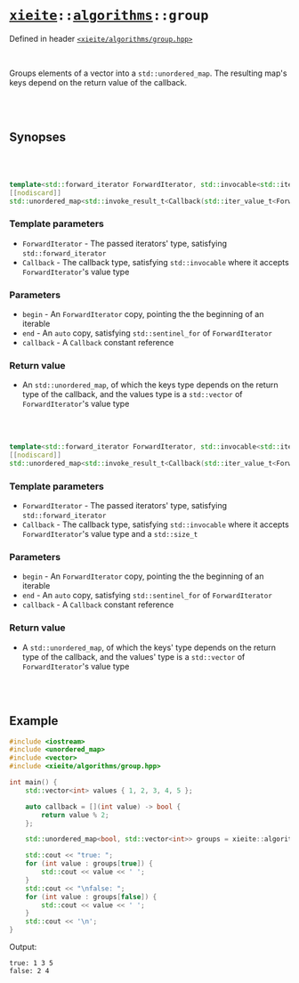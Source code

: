# [`xieite`](../../README.md)`::`[`algorithms`](../../docs/algorithms.md)`::group`
Defined in header [`<xieite/algorithms/group.hpp>`](../../include/xieite/algorithms/group.hpp)

<br/>

Groups elements of a vector into a `std::unordered_map`. The resulting map's keys depend on the return value of the callback.

<br/><br/>

## Synopses

<br/><br/>

```cpp
template<std::forward_iterator ForwardIterator, std::invocable<std::iter_value_t<ForwardIterator>> Callback>
[[nodiscard]]
std::unordered_map<std::invoke_result_t<Callback(std::iter_value_t<ForwardIterator>)>, std::vector<std::iter_value_t<ForwardIterator>>> group(ForwardIterator begin, std::sentinel_for<ForwardIterator> auto end, const Callback& callback);
```
### Template parameters
- `ForwardIterator` - The passed iterators' type, satisfying `std::forward_iterator`
- `Callback` - The callback type, satisfying `std::invocable` where it accepts `ForwardIterator`'s value type
### Parameters
- `begin` - An `ForwardIterator` copy, pointing the the beginning of an iterable
- `end` - An `auto` copy, satisfying `std::sentinel_for` of `ForwardIterator`
- `callback` - A `Callback` constant reference
### Return value
- An `std::unordered_map`, of which the keys type depends on the return type of the callback, and the values type is a `std::vector` of `ForwardIterator`'s value type

<br/><br/>

```cpp
template<std::forward_iterator ForwardIterator, std::invocable<std::iter_value_t<ForwardIterator>, std::size_t> Callback>
[[nodiscard]]
std::unordered_map<std::invoke_result_t<Callback(std::iter_value_t<ForwardIterator>, std::size_t)>, std::vector<std::iter_value_t<ForwardIterator>>> group(ForwardIterator begin, const std::sentinel_for<ForwardIterator> auto end, const Callback& callback);
```
### Template parameters
- `ForwardIterator` - The passed iterators' type, satisfying `std::forward_iterator`
- `Callback` - The callback type, satisfying `std::invocable` where it accepts `ForwardIterator`'s value type and a `std::size_t`
### Parameters
- `begin` - An `ForwardIterator` copy, pointing the the beginning of an iterable
- `end` - An `auto` copy, satisfying `std::sentinel_for` of `ForwardIterator`
- `callback` - A `Callback` constant reference
### Return value
- A `std::unordered_map`, of which the keys' type depends on the return type of the callback, and the values' type is a `std::vector` of `ForwardIterator`'s value type

<br/><br/>

## Example
```cpp
#include <iostream>
#include <unordered_map>
#include <vector>
#include <xieite/algorithms/group.hpp>

int main() {
	std::vector<int> values { 1, 2, 3, 4, 5 };

	auto callback = [](int value) -> bool {
		return value % 2;
	};

	std::unordered_map<bool, std::vector<int>> groups = xieite::algorithms::group(values, callback);

	std::cout << "true: ";
	for (int value : groups[true]) {
		std::cout << value << ' ';
	}
	std::cout << "\nfalse: ";
	for (int value : groups[false]) {
		std::cout << value << ' ';
	}
	std::cout << '\n';
}
```
Output:
```
true: 1 3 5
false: 2 4
```
